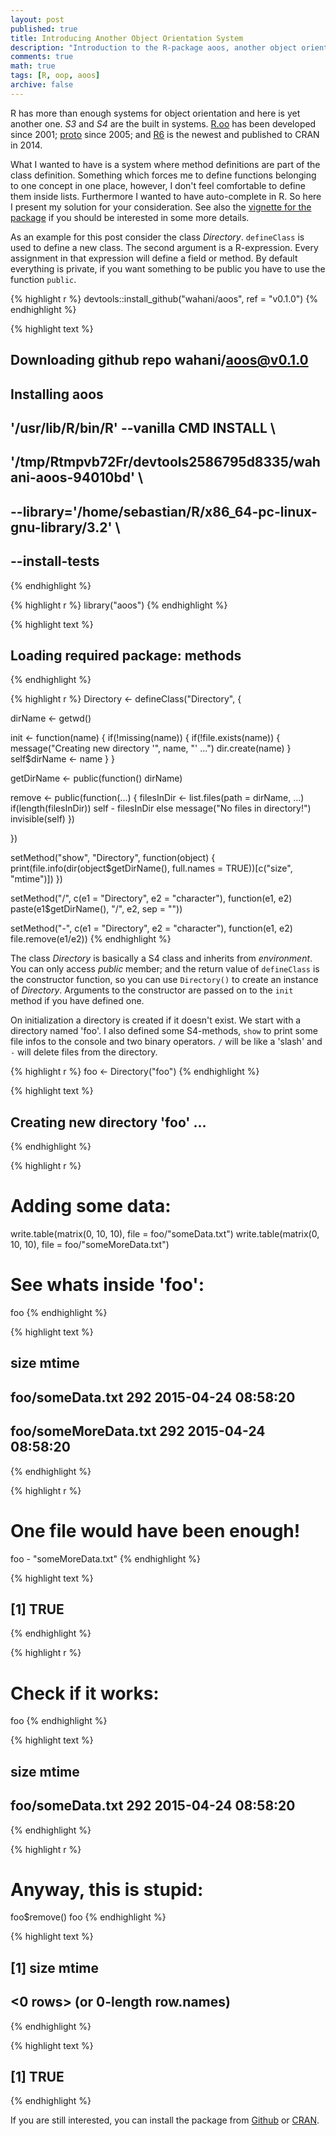 ```yaml
---
layout: post
published: true
title: Introducing Another Object Orientation System
description: "Introduction to the R-package aoos, another object orientation system in R."
comments: true
math: true
tags: [R, oop, aoos]
archive: false
---
```


R has more than enough systems for object orientation and here is yet another one. *S3* and *S4* are the built in systems. [R.oo](http://cran.r-project.org/web/packages/R.oo/index.html) has been developed since 2001; [proto](http://cran.r-project.org/web/packages/proto/index.html) since 2005; and [R6](http://cran.r-project.org/web/packages/R6/index.html) is the newest and published to CRAN in 2014.

What I wanted to have is a system where method definitions are part of the class definition. Something which forces me to define functions belonging to one concept in one place, however, I don't feel comfortable to define them inside lists. Furthermore I wanted to have auto-complete in R. So here I present my solution for your consideration. See also the [vignette for the package](http://wahani.github.io/aoos/vignettes/Introduction.html) if you should be interested in some more details.

As an example for this post consider the class *Directory*. `defineClass` is used to define a new class. The second argument is a R-expression. Every assignment in that expression will define a field or method. By default everything is private, if you want something to be public you have to use the function `public`.


{% highlight r %}
devtools::install_github("wahani/aoos", ref = "v0.1.0")
{% endhighlight %}



{% highlight text %}
## Downloading github repo wahani/aoos@v0.1.0
## Installing aoos
## '/usr/lib/R/bin/R' --vanilla CMD INSTALL  \
##   '/tmp/Rtmpvb72Fr/devtools2586795d8335/wahani-aoos-94010bd'  \
##   --library='/home/sebastian/R/x86_64-pc-linux-gnu-library/3.2'  \
##   --install-tests
{% endhighlight %}



{% highlight r %}
library("aoos")
{% endhighlight %}



{% highlight text %}
## Loading required package: methods
{% endhighlight %}



{% highlight r %}
Directory <- defineClass("Directory", {

  dirName <- getwd()

  init <- function(name) {
    if(!missing(name)) {
      if(!file.exists(name)) {
        message("Creating new directory '", name, "' ...")
        dir.create(name)
        }
      self$dirName <- name
    }
  }

  getDirName <- public(function() dirName)

  remove <- public(function(...) {
    filesInDir <- list.files(path = dirName, ...)
    if(length(filesInDir)) self - filesInDir else message("No files in directory!")
    invisible(self)
  })

})

setMethod("show", "Directory",
          function(object) {
            print(file.info(dir(object$getDirName(), full.names = TRUE))[c("size", "mtime")])
            })

setMethod("/", c(e1 = "Directory", e2 = "character"),
          function(e1, e2) paste(e1$getDirName(), "/", e2, sep = ""))

setMethod("-", c(e1 = "Directory", e2 = "character"),
          function(e1, e2) file.remove(e1/e2))
{% endhighlight %}

The class *Directory* is basically a S4 class and inherits from *environment*. You can only access *public* member; and the return value of `defineClass` is the constructor function, so you can use `Directory()` to create an instance of *Directory*. Arguments to the constructor are passed on to the `init` method if you have defined one.

On initialization a directory is created if it doesn't exist. We start with a directory named 'foo'. I also defined some S4-methods, `show` to print some file infos to the console and two binary operators. `/` will be like a 'slash' and `-` will delete files from the directory.


{% highlight r %}
foo <- Directory("foo")
{% endhighlight %}



{% highlight text %}
## Creating new directory 'foo' ...
{% endhighlight %}



{% highlight r %}
# Adding some data:
write.table(matrix(0, 10, 10), file = foo/"someData.txt")
write.table(matrix(0, 10, 10), file = foo/"someMoreData.txt")

# See whats inside 'foo':
foo
{% endhighlight %}



{% highlight text %}
##                      size               mtime
## foo/someData.txt      292 2015-04-24 08:58:20
## foo/someMoreData.txt  292 2015-04-24 08:58:20
{% endhighlight %}



{% highlight r %}
# One file would have been enough!
foo - "someMoreData.txt"
{% endhighlight %}



{% highlight text %}
## [1] TRUE
{% endhighlight %}



{% highlight r %}
# Check if it works:
foo
{% endhighlight %}



{% highlight text %}
##                  size               mtime
## foo/someData.txt  292 2015-04-24 08:58:20
{% endhighlight %}



{% highlight r %}
# Anyway, this is stupid:
foo$remove()
foo
{% endhighlight %}



{% highlight text %}
## [1] size  mtime
## <0 rows> (or 0-length row.names)
{% endhighlight %}


{% highlight text %}
## [1] TRUE
{% endhighlight %}

If you are still interested, you can install the package from [Github](https://github.com/wahani/aoos) or [CRAN](http://cran.r-project.org/web/packages/aoos/index.html).
